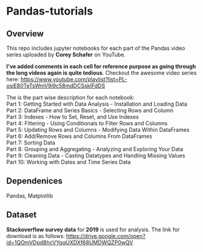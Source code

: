 # Pandas-tutorials
## Overview
This repo includes jupyter notebooks for each part of the Pandas video series uploaded by **Corey Schafer** on YouTube. 

**I've added comments in each cell for reference purpose as going through the long videos again is quite tedious**. Checkout the awesome video series here: https://www.youtube.com/playlist?list=PL-osiE80TeTsWmV9i9c58mdDCSskIFdDS

The is the part wise description for each notebook:\
Part 1: Getting Started with Data Analysis - Installation and Loading Data\
Part 2: DataFrame and Series Basics - Selecting Rows and Column\
Part 3: Indexes - How to Set, Reset, and Use Indexes\
Part 4: Filtering - Using Conditionals to Filter Rows and Columns\
Part 5: Updating Rows and Columns - Modifying Data Within DataFrames\
Part 6: Add/Remove Rows and Columns From DataFrames\
Part 7: Sorting Data\
Part 8: Grouping and Aggregating - Analyzing and Exploring Your Data\
Part 9: Cleaning Data - Casting Datatypes and Handling Missing Values\
Part 10: Working with Dates and Time Series Data

## Dependenices
Pandas, Matplotlib

## Dataset
**Stackoverflow survey data** for **2019** is used for analysis. The link for download is as follows: https://drive.google.com/open?id=1QOmVDpd8hcVYqqUXDXf68UMDWQZP0wQV
